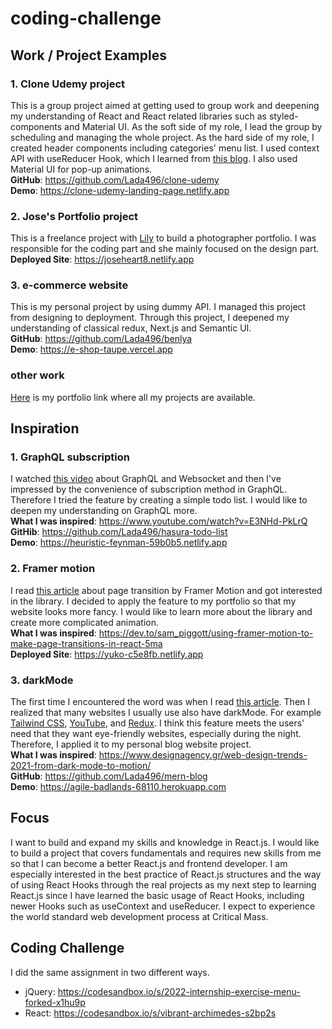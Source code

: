 # coding-challenge

## Work / Project Examples
### 1. Clone Udemy project
This is a group project aimed at getting used to group work and deepening my understanding of React and React related libraries such as styled-components and Material UI. As the soft side of my role, I lead the group by scheduling and managing the whole project. As the hard side of my role, I created header components including categories' menu list. I used context API with useReducer Hook, which I learned from [this blog](https://kentcdodds.com/blog/how-to-use-react-context-effectively). I also used Material UI for pop-up animations.<br/>
**GitHub**: https://github.com/Lada496/clone-udemy<br/>
**Demo**: https://clone-udemy-landing-page.netlify.app

### 2. Jose's Portfolio project
This is a freelance project with [Lily](https://www.linkedin.com/in/lilysh32321) to build a photographer portfolio. I was responsible for the coding part and she mainly focused on the design part.<br/>
**Deployed Site**: https://joseheart8.netlify.app

### 3. e-commerce website
This is my personal project by using dummy API. I managed this project from designing to deployment. Through this project, I deepened my understanding of classical redux, Next.js and Semantic UI.<br/>
**GitHub**: https://github.com/Lada496/benlya<br/>
**Demo**: https://e-shop-taupe.vercel.app

### other work
[Here](https://yuko-c5e8fb.netlify.app) is my portfolio link where all my projects are available.

## Inspiration
### 1. GraphQL subscription
I watched [this video](https://www.youtube.com/watch?v=E3NHd-PkLrQ) about GraphQL and Websocket and then I've impressed by the convenience of subscription method in GraphQL. Therefore I tried the feature by creating a simple todo list. I would like to deepen my understanding on GraphQL more. <br />
**What I was inspired**: https://www.youtube.com/watch?v=E3NHd-PkLrQ<br />
**GitHib**: https://github.com/Lada496/hasura-todo-list<br />
**Demo**: https://heuristic-feynman-59b0b5.netlify.app
### 2. Framer motion
I read [this article](https://dev.to/sam_piggott/using-framer-motion-to-make-page-transitions-in-react-5ma) about page transition by Framer Motion and got interested in the library. I decided to apply the feature to my portfolio so that my website looks more fancy. I would like to learn more about the library and create more complicated animation.<br />
**What I was inspired**: https://dev.to/sam_piggott/using-framer-motion-to-make-page-transitions-in-react-5ma <br />
**Deployed Site**: https://yuko-c5e8fb.netlify.app

### 3. darkMode
The first time I encountered the word was when I read [this article](https://www.designagency.gr/web-design-trends-2021-from-dark-mode-to-motion). Then I realized that many websites I usually use also have darkMode. For example [Tailwind CSS](https://tailwindcss.com/), [YouTube](https://www.youtube.com/), and [Redux](https://redux.js.org/). I think this feature meets the users' need that they want eye-friendly websites, especially during the night. Therefore, I applied it to my personal blog website project. <br />
**What I was inspired**: https://www.designagency.gr/web-design-trends-2021-from-dark-mode-to-motion/ <br />
**GitHub**: https://github.com/Lada496/mern-blog<br />
**Demo**: https://agile-badlands-68110.herokuapp.com
## Focus
I want to build and expand my skills and knowledge in React.js. I would like to build a project that covers fundamentals and requires new skills from me so that I can become a better React.js and frontend developer. I am especially interested in the best practice of React.js structures and the way of using React Hooks through the real projects as my next step to learning React.js since I have learned the basic usage of React Hooks, including newer Hooks such as useContext and useReducer. I expect to experience the world standard web development process at Critical Mass.<br />

## Coding Challenge
I did the same assignment in two different ways.
- jQuery: https://codesandbox.io/s/2022-internship-exercise-menu-forked-x1hu9p
- React: https://codesandbox.io/s/vibrant-archimedes-s2bp2s
